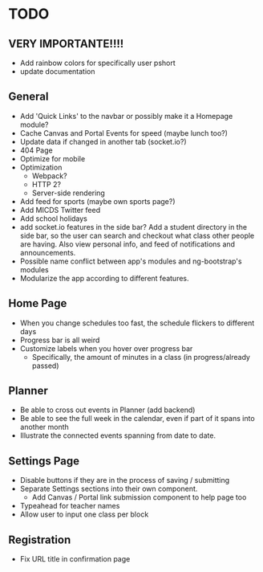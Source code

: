 # TODO

## **VERY IMPORTANTE!!!!**
- Add rainbow colors for specifically user pshort
- update documentation

## General
- Add 'Quick Links' to the navbar or possibly make it a Homepage module?
- Cache Canvas and Portal Events for speed (maybe lunch too?)
- Update data if changed in another tab (socket.io?)
- 404 Page
- Optimize for mobile
- Optimization
  - Webpack?
  - HTTP 2?
  - Server-side rendering
- Add feed for sports (maybe own sports page?)
- Add MICDS Twitter feed
- Add school holidays
- add socket.io features in the side bar? Add a student directory in the side bar, so the user can search and checkout what class other people are having. Also view personal info, and feed of notifications and announcements.
- Possible name conflict between app's modules and ng-bootstrap's modules
- Modularize the app according to different features.

## Home Page
- When you change schedules too fast, the schedule flickers to different days
- Progress bar is all weird
- Customize labels when you hover over progress bar
  - Specifically, the amount of minutes in a class (in progress/already passed)

## Planner
- Be able to cross out events in Planner (add backend)
- Be able to see the full week in the calendar, even if part of it spans into another month
- Illustrate the connected events spanning from date to date.

## Settings Page
- Disable buttons if they are in the process of saving / submitting
- Separate Settings sections into their own component.
  - Add Canvas / Portal link submission component to help page too
- Typeahead for teacher names
- Allow user to input one class per block

## Registration
- Fix URL title in confirmation page
